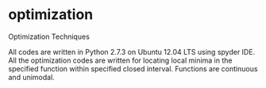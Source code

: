 optimization
============

Optimization Techniques

All codes are written in Python 2.7.3 on Ubuntu 12.04 LTS using spyder IDE. All the optimization codes are written 
for locating local minima in the specified function within specified closed interval. Functions are continuous and 
unimodal.
